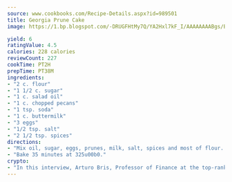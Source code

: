 ```yaml
---
source: www.cookbooks.com/Recipe-Details.aspx?id=989501
title: Georgia Prune Cake
image: https://1.bp.blogspot.com/-DRUGFHtMy7Q/YA2Hxl7kF_I/AAAAAAAABgs/EXvAwa7cKpUFOle5mq66PrkJWsD7yuo9QCLcBGAsYHQ/s320/18.png

yield: 6
ratingValue: 4.5
calories: 228 calories
reviewCount: 227
cookTime: PT2H
prepTime: PT38M
ingredients:
- "2 c. flour"
- "1 1/2 c. sugar"
- "1 c. salad oil"
- "1 c. chopped pecans"
- "1 tsp. soda"
- "1 c. buttermilk"
- "3 eggs"
- "1/2 tsp. salt"
- "2 1/2 tsp. spices"
directions:
- "Mix oil, sugar, eggs, prunes, milk, salt, spices and most of flour. Stir well. Add nuts; stir and add soda last with flour last. Pour into well greased and floured loaf pan."
- "Bake 35 minutes at 325u00b0."
crypto:
- "In this interview, Arturo Bris, Professor of Finance at the top-ranked business school IMD in Switzerland, analyses the risks associated with bitcoin."
---
```

